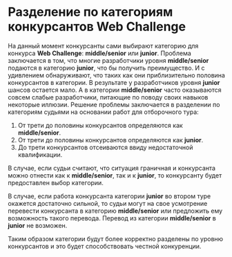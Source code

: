 # Разделение по категориям конкурсантов __Web Challenge__

На данный момент конкурсанты сами выбирают категорию для конкурса __Web Challenge__: __middle/senior__ или __junior__.
Проблема заключается в том, что многие разработчики уровня __middle/senior__ подаются в категорию __junior__, что бы получить преимущество. И с удивлением обнаруживают, что таких как они приблизительно половина конкурсантов в категории. В результате у разработчиков уровня __junior__ шансов остается мало. А в категории __middle/senior__ часто оказываются совсем слабые разработчики, питающие по поводу своих навыков некоторые иллюзии. 
Решение проблемы заключается в разделении по категориям судьями на основании работ для отборочного тура:

1. От трети до половины конкурсантов определяются как __middle/senior__.
2. От трети до половины конкурсантов определяются как __junior__.
3. До трети конкурсантов отсеиваются ввиду недостаточной квалификации.

В случае, если судьи считают, что ситуация граничная и конкурсанта можно отнести как к __middle/senior__, так и к __junior__, то конкурсанту будет предоставлен выбор категории.

В случае, если работа конкурсанта категории __junior__ во втором туре окажется достаточно сильной, то судьи могут на свое усмотрение перевести конкурсанта в категорию __middle/senior__ или предложить ему возможность такого перевода. Перевод из категории __middle/senior__ в __junior__ не возможен. 

Таким образом категории будут более корректно разделены по уровню конкурсантов и это будет способствовать честной конкуренции.
